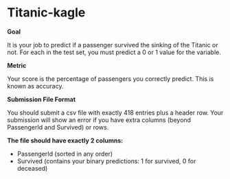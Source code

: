 # Titanic-kagle
**Goal**

It is your job to predict if a passenger survived the sinking of the Titanic or not. 
For each in the test set, you must predict a 0 or 1 value for the variable.

**Metric**

Your score is the percentage of passengers you correctly predict. This is known as accuracy.

**Submission File Format**

You should submit a csv file with exactly 418 entries plus a header row. Your submission will show an error if you have extra columns (beyond PassengerId and Survived) or rows.

**The file should have exactly 2 columns:**

- PassengerId (sorted in any order)
- Survived (contains your binary predictions: 1 for survived, 0 for deceased)